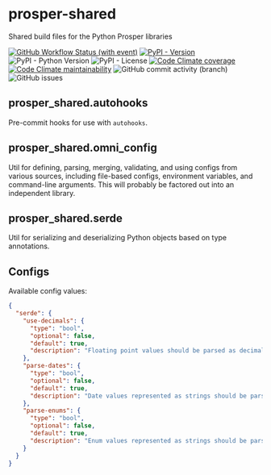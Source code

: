 # prosper-shared

Shared build files for the Python Prosper libraries

[![GitHub Workflow Status (with event)](https://img.shields.io/github/actions/workflow/status/grahamtt/prosper-shared/build-and-release.yml?logo=github)](https://github.com/grahamtt/prosper-shared)
[![PyPI - Version](https://img.shields.io/pypi/v/prosper-shared?label=prosper-shared)](https://pypi.org/project/prosper-shared/)
![PyPI - Python Version](https://img.shields.io/pypi/pyversions/prosper-shared)
![PyPI - License](https://img.shields.io/pypi/l/prosper-shared)
[![Code Climate coverage](https://img.shields.io/codeclimate/coverage/grahamtt/prosper-shared?logo=codeclimate)](https://codeclimate.com/github/grahamtt/prosper-shared)
[![Code Climate maintainability](https://img.shields.io/codeclimate/maintainability-percentage/grahamtt/prosper-shared?logo=codeclimate)](https://codeclimate.com/github/grahamtt/prosper-shared)
![GitHub commit activity (branch)](https://img.shields.io/github/commit-activity/m/grahamtt/prosper-shared?logo=github)
![GitHub issues](https://img.shields.io/github/issues-raw/grahamtt/prosper-shared?logo=github)

## prosper_shared.autohooks

Pre-commit hooks for use with `autohooks`.

## prosper_shared.omni_config

Util for defining, parsing, merging, validating, and using configs from various sources, including file-based configs,
environment variables, and command-line arguments. This will probably be factored out into an independent library.

## prosper_shared.serde

Util for serializing and deserializing Python objects based on type annotations.

## Configs

Available config values:

```json
{
  "serde": {
    "use-decimals": {
      "type": "bool",
      "optional": false,
      "default": true,
      "description": "Floating point values should be parsed as decimals instead of floats."
    },
    "parse-dates": {
      "type": "bool",
      "optional": false,
      "default": true,
      "description": "Date values represented as strings should be parsed into `date` and `datetime` objects. Supports ISO-8601-compliant date strings."
    },
    "parse-enums": {
      "type": "bool",
      "optional": false,
      "default": true,
      "description": "Enum values represented as strings should be parsed into their respective types."
    }
  }
}
```
